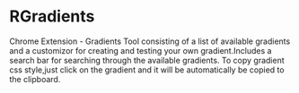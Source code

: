 # RGradients
Chrome Extension - Gradients Tool consisting of a list of available gradients and a customizor for creating and testing your own gradient.Includes a search bar for searching through the available gradients.
To copy gradient css style,just click on the gradient and it will be automatically be copied to the clipboard.
